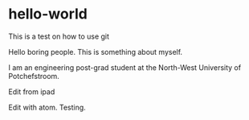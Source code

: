 # hello-world
This is a test on how to use git

Hello boring people. This is something about myself.

I am an engineering post-grad student at the North-West University of Potchefstroom.

Edit from ipad

Edit with atom. Testing.
